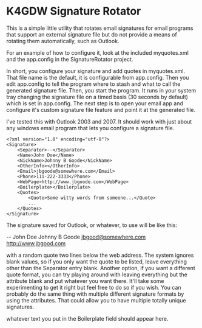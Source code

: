K4GDW Signature Rotator
=======================

This is a simple little utility that rotates email signatures for email programs
that support an external signature file but do not provide a means of rotating
them automatically, such as Outlook.

For an example of how to configure it, look at the included myquotes.xml and
the app.config in the SignatureRotator project.

In short, you configure your signature and add quotes in myquotes.xml.  That
file name is the default, it is configurable from app.config.  Then you edit
app.config to tell the program where to stash and what to call the generated
signature file.  Then, you start the program.  It runs in your system tray
changing the signature file on a timed basis (30 seconds by default) which
is set in app.config.  The next step is to open your email app and configure
it's custom signature file feature and point it at the generated file.

I've tested this with Outlook 2003 and 2007.  It should work with just about
any windows email program that lets you configure a signature file.

    <?xml version="1.0" encoding="utf-8"?>
	<Signature>
		<Separator>--</Separator>
		<Name>John Doe</Name>
		<NickName>Johnny B Goode</NickName>
		<OtherInfo></OtherInfo>
		<Email>jbgoode@somewhere.com</Email>
		<Phone>111-222-3333</Phone>
		<WebPage>http://www.jbgoode.com</WebPage>
		<Boilerplate></Boilerplate>
		<Quotes>
			<Quote>Some witty words from someone...</Quote>
			...
		</Quotes>
	</Signature>

The signature saved for Outlook, or whatever, to use will be like this:

--
John Doe
Johnny B Goode
jbgood@somewhere.com
http://www.jbgood.com

with a random quote two lines below the web address.  The system ignores
blank values, so if you only want the quote to be listed, leave everything
other than the Separator entry blank.  Another option, if you want a 
different quote format, you can try playing around with leaving everything
but the <OtherInfo></OtherInfo> attribute blank and put whatever you want
there.  It'll take some experimenting to get it right but feel free to do
so if you wish.  You can probably do the same thing with multiple different
signature formats by using the <Quote></Quote> attributes.  That could
allow you to have multiple totally unique signatures.

whatever text you put in the Boilerplate field should appear here.